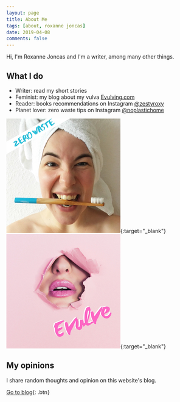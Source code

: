 ```yaml
---
layout: page
title: About Me
tags: [about, roxanne joncas]
date: 2019-04-08
comments: false
---
```


Hi, I'm Roxanne Joncas and I'm a writer, among many other things.

## What I do
* Writer: read my short stories
* Feminist: my blog about my vulva <a href="https://www.instagram.com/evulving/">Evulving.com</a>
* Reader: books recommendations on Instagram <a href="https://www.instagram.com/zestyroxy/">@zestyroxy</a>
* Planet lover: zero waste tips on Instagram <a href="https://www.instagram.com/noplastichome/">@noplastichome</a>

[![No Plastic Home](/assets/img/zerowaste-square.jpg)](https://www.instagram.com/noplastichome/){:target="_blank"}
[![Evulving website](/assets/img/evulve-square.jpg)](https://www.evulving.com/){:target="_blank"}

## My opinions

I share random thoughts and opinion on this website's blog.

[Go to blog](https://roxannejoncas.com/posts/){: .btn}
